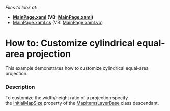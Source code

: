 <!-- default file list -->
*Files to look at*:

* **[MainPage.xaml](./CS/MapControl_CustomProjections/MainPage.xaml) (VB: [MainPage.xaml](./VB/VB_MapControl_CustomProjections/MainPage.xaml))**
* [MainPage.xaml.cs](./CS/MapControl_CustomProjections/MainPage.xaml.cs) (VB: [MainPage.xaml.vb](./VB/VB_MapControl_CustomProjections/MainPage.xaml.vb))
<!-- default file list end -->
# How to: Customize cylindrical equal-area projection


This example demonstrates how to customize cylindrical equal-area projection.


<h3>Description</h3>

To customize the width/height ratio&nbsp;of a projection specify the&nbsp;<a href="https://documentation.devexpress.com/#XAML/DevExpressUIXamlMapMapItemsLayerBase_InitialMapSizetopic">InitialMapSize</a> property of the&nbsp;<a href="https://documentation.devexpress.com/#XAML/clsDevExpressUIXamlMapMapItemsLayerBasetopic">MapItemsLayerBase</a> class descendant.

<br/>


